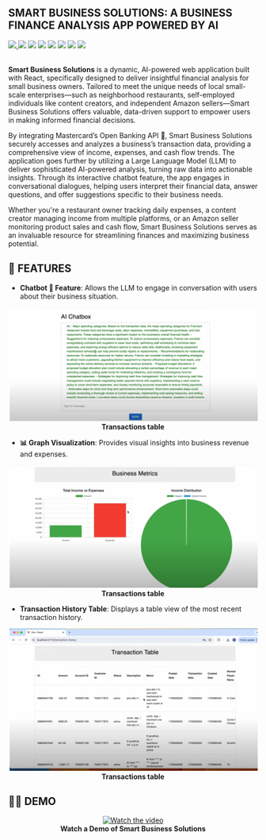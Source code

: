 ## SMART BUSINESS SOLUTIONS: A BUSINESS FINANCE ANALYSIS APP POWERED BY AI

<div>
    <a href="LICENSE"><img src="https://img.shields.io/badge/LICENSE-MIT-red"> </a>
    <a href="https://hackathon.wustl.edu/" target="_blank"><img src="https://img.shields.io/badge/Hackathon-WashU-blue"></a>
    <a href="https://mastercard.com" target="_blank"><img src="https://img.shields.io/badge/Mastercard%20Prize%20Winner-🏆-orange"></a>
    <a href="https://reactjs.org/" target="_blank"><img src="https://img.shields.io/badge/Built%20with-React-blue?logo=react"></a>
    <img src="https://img.shields.io/badge/AI%20Powered-🤖-purple">
    <a href="https://developer.mastercard.com/open-banking/" target="_blank"><img src="https://img.shields.io/badge/Powered%20by-Mastercard%20Open%20Banking-blue"></a>
    <img src="https://img.shields.io/badge/Project-Hackathon-yellowgreen">
    <img src="https://img.shields.io/badge/Supports-Small%20Business-yellow">

</div>
<br>

**Smart Business Solutions** is a dynamic, AI-powered web application built with React, specifically designed to deliver insightful financial analysis for small business owners. Tailored to meet the unique needs of local small-scale enterprises—such as neighborhood restaurants, self-employed individuals like content creators, and independent Amazon sellers—Smart Business Solutions offers valuable, data-driven support to empower users in making informed financial decisions.

By integrating Mastercard’s Open Banking API 🏦, Smart Business Solutions securely accesses and analyzes a business’s transaction data, providing a comprehensive view of income, expenses, and cash flow trends. The application goes further by utilizing a Large Language Model (LLM) to deliver sophisticated AI-powered analysis, turning raw data into actionable insights. Through its interactive chatbot feature, the app engages in conversational dialogues, helping users interpret their financial data, answer questions, and offer suggestions specific to their business needs.

Whether you're a restaurant owner tracking daily expenses, a content creator managing income from multiple platforms, or an Amazon seller monitoring product sales and cash flow, Smart Business Solutions serves as an invaluable resource for streamlining finances and maximizing business potential.

## 🚀 FEATURES

- **Chatbot 🤖 Feature**: Allows the LLM to engage in conversation with users about their business situation.
<div align="center">
        <img src="chat.png" alt="Watch the video" width="600"/>
    <br>
    <b>Transactions table </b>
</div>

- **📊 Graph Visualization**: Provides visual insights into business revenue and expenses.
<div align="center">
        <img src="graph.png" alt="Watch the video" width="600"/>
    <br>
    <b>Transactions table </b>
</div>

- **Transaction History Table**: Displays a table view of the most recent transaction history.
<div align="center">
        <img src="table.png"  width="600"/>
    <br>
    <b>Transactions table </b>
</div>

## 👨‍💻 DEMO

<div align="center">
    <a href="https://www.youtube.com/watch?v=djM6WgRdrxo&autoplay=1" target="_blank">
        <img src="https://img.youtube.com/vi/djM6WgRdrxo/0.jpg" alt="Watch the video" width="600"/>
    </a>
    <br>
    <b>Watch a Demo of Smart Business Solutions</b>
</div>
